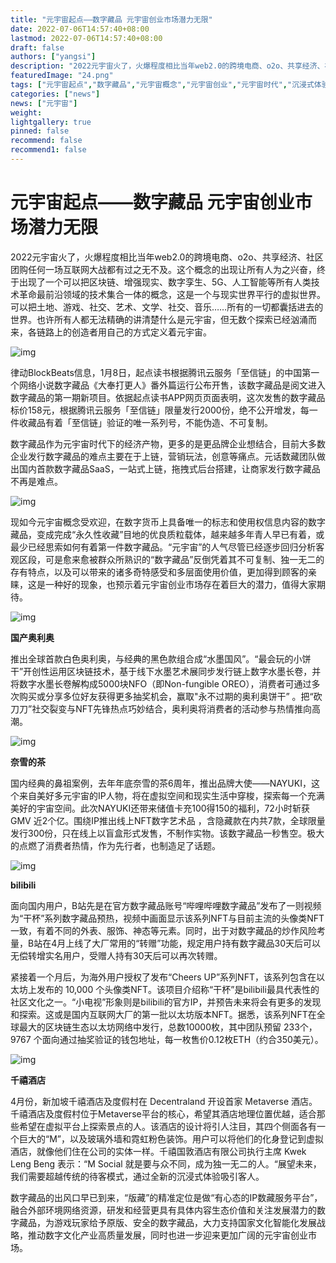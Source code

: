 ```yaml
---
title: "元宇宙起点——数字藏品 元宇宙创业市场潜力无限"
date: 2022-07-06T14:57:40+08:00
lastmod: 2022-07-06T14:57:40+08:00
draft: false
authors: ["yangsi"]
description: "2022元宇宙火了，火爆程度相比当年web2.0的跨境电商、o2o、共享经济、社区团购任何一场互联网大战都有过之无不及。这个概念的出现让所有人为之兴奋，终于出现了一个可以把区块链、增强现实、数字孪生、5G、人工智能等所有人类技术革命最前沿领域的技术集合一体的概念，这是一个与现实世界平行的虚拟世界。可以把土地、游戏、社交、艺术、文学、社交、音乐……所有的一切都囊括进去的世界。也许所有人都无法精确的讲清楚什么是元宇宙，但无数个探索已经汹涌而来，各链路上的创造者用自己的方式定义着元宇宙。"
featuredImage: "24.png"
tags: ["元宇宙起点","数字藏品","元宇宙概念","元宇宙创业","元宇宙时代","沉浸式体验"]
categories: ["news"]
news: ["元宇宙"]
weight: 
lightgallery: true
pinned: false
recommend: false
recommend1: false
---
```


# 元宇宙起点——数字藏品 元宇宙创业市场潜力无限

2022元宇宙火了，火爆程度相比当年web2.0的跨境电商、o2o、共享经济、社区团购任何一场互联网大战都有过之无不及。这个概念的出现让所有人为之兴奋，终于出现了一个可以把区块链、增强现实、数字孪生、5G、人工智能等所有人类技术革命最前沿领域的技术集合一体的概念，这是一个与现实世界平行的虚拟世界。可以把土地、游戏、社交、艺术、文学、社交、音乐……所有的一切都囊括进去的世界。也许所有人都无法精确的讲清楚什么是元宇宙，但无数个探索已经汹涌而来，各链路上的创造者用自己的方式定义着元宇宙。

![img](https://p4.itc.cn/q_70/images01/20220706/bae497733df5408d8bd2488f078ba480.png)

律动BlockBeats信息，1月8日，起点读书根据腾讯云服务「至信链」的中国第一个网络小说数字藏品《大奉打更人》番外篇运行公布开售，该数字藏品是阅文进入数字藏品的第一期新项目。依据起点读书APP网页页面表明，这次发售的数字藏品标价158元，根据腾讯云服务「至信链」限量发行2000份，绝不公开增发，每一件收藏品有着「至信链」验证的唯一系列号，不能伪造、不可复制。

数字藏品作为元宇宙时代下的经济产物，更多的是更品牌企业想结合，目前大多数企业发行数字藏品的难点主要在于上链，营销玩法，创意等痛点。元话数藏团队做出国内首款数字藏品SaaS，一站式上链，拖拽式后台搭建，让商家发行数字藏品不再是难点。

![img](https://p5.itc.cn/q_70/images01/20220706/4420c9547b114d5598ab42e0ae451641.png)

现如今元宇宙概念受欢迎，在数字货币上具备唯一的标志和使用权信息内容的数字藏品，变成完成“永久性收藏”目地的优良质粒载体，越来越多年青人早已有着，或最少已经思索如何有着第一件数字藏品。“元宇宙”的人气尽管已经逐步回归分析客观区段，可是愈来愈被群众所熟识的“数字藏品”反倒凭着其不可复制、独一无二的存有特点，以及可以带来的诸多奇特感受和多层面使用价值，更加得到顾客的亲睐，这是一种好的现象，也预示着元宇宙创业市场存在着巨大的潜力，值得大家期待。

![img](https://p2.itc.cn/q_70/images01/20220706/841976cd3f154571a1cf56fa1ede9b0c.png)

**国产奥利奥**

推出全球首款白色奥利奥，与经典的黑色款组合成“水墨国风”。“最会玩的小饼干”开创性运用区块链技术，基于线下水墨艺术展同步发行链上数字水墨长卷，并将数字水墨长卷解构成5000块NFO（即Non-fungible OREO），消费者可通过多次购买或分享多位好友获得更多抽奖机会，赢取"永不过期的奥利奥饼干” 。把“砍刀刀”社交裂变与NFT先锋热点巧妙结合，奥利奥将消费者的活动参与热情推向高潮。

![img](https://p3.itc.cn/q_70/images01/20220706/9c0e4b577bac4075ab6df6cae6537350.png)

**奈雪的茶**

国内经典的鼻祖案例，去年年底奈雪的茶6周年，推出品牌大使——NAYUKI，这个来自美好多元宇宙的IP人物，将在虚拟空间和现实生活中穿梭，探索每一个充满美好的宇宙空间。此次NAYUKI还带来储值卡充100得150的福利，72小时斩获GMV 近2个亿。围绕IP推出线上NFT数字艺术品 ，含隐藏款在内共7款，全球限量发行300份，只在线上以盲盒形式发售，不制作实物。该数字藏品一秒售空。极大的点燃了消费者热情，作为先行者，也制造足了话题。

![img](https://p5.itc.cn/q_70/images01/20220706/4d08435d4bc344ffae8d9f922af493f1.jpeg)

**bilibili**

面向国内用户，B站先是在官方数字藏品账号“哔哩哔哩数字藏品”发布了一则视频为“干杯”系列数字藏品预热，视频中画面显示该系列NFT与目前主流的头像类NFT一致，有着不同的外表、服饰、神态等元素。同时，出于对数字藏品的炒作风险考量，B站在4月上线了大厂常用的“转赠”功能，规定用户持有数字藏品30天后可以无偿转增实名用户，受赠人持有30天后可以再次转赠。

紧接着一个月后，为海外用户授权了发布“Cheers UP”系列NFT，该系列包含在以太坊上发布的 10,000 个头像类NFT。该项目介绍称“干杯”是bilibili最具代表性的社区文化之一。“小电视”形象则是bilibili的官方IP，并预告未来将会有更多的发现和探索。这或是国内互联网大厂的第一批以太坊版本NFT。据悉，该系列NFT在全球最大的区块链生态以太坊网络中发行，总数10000枚，其中团队预留 233个，9767 个面向通过抽奖验证的钱包地址，每一枚售价0.12枚ETH（约合350美元）。

![img](https://p4.itc.cn/q_70/images01/20220706/cc459cf04a4742f380e1850e83172cae.jpeg)

**千禧酒店**

4月份，新加坡千禧酒店及度假村在 Decentraland 开设首家 Metaverse 酒店。千禧酒店及度假村位于Metaverse平台的核心，希望其酒店地理位置优越，适合那些希望在虚拟平台上探索景点的人。该酒店的设计将引人注目，其四个侧面各有一个巨大的“M”，以及玻璃外墙和霓虹粉色装饰。用户可以将他们的化身登记到虚拟酒店，就像他们住在公司的实体一样。千禧国敦酒店有限公司执行主席 Kwek Leng Beng 表示：“M Social 就是要与众不同，成为独一无二的人。“展望未来，我们需要超越传统的待客模式，通过全新的沉浸式体验吸引客人。

数字藏品的出风口早已到来，“版藏”的精准定位是做“有心态的IP数藏服务平台”，融合外部环境网络资源，研发和经营更具有具体内容生态价值和关注发展潜力的数字藏品，为游戏玩家给予原版、安全的数字藏品，大力支持国家文化智能化发展战略，推动数字文化产业高质量发展，同时也进一步迎来更加广阔的元宇宙创业市场。